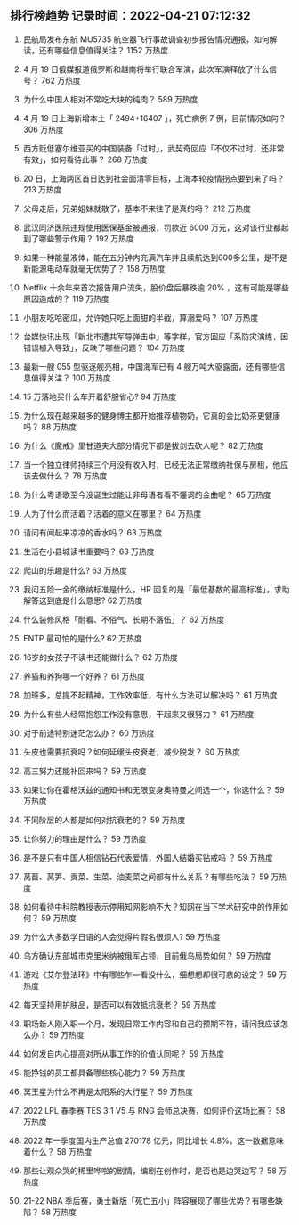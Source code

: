 
## 排行榜趋势 记录时间：2022-04-21 07:12:32
  
  1. 民航局发布东航 MU5735 航空器飞行事故调查初步报告情况通报，如何解读，还有哪些信息值得关注？ 1152 万热度
    
  2. 4 月 19 日俄媒报道俄罗斯和越南将举行联合军演，此次军演释放了什么信号？ 762 万热度
    
  3. 为什么中国人相对不常吃大块的纯肉？ 589 万热度
    
  4. 4 月 19 日上海新增本土「 2494+16407 」，死亡病例 7 例，目前情况如何？ 306 万热度
    
  5. 西方贬低塞尔维亚买的中国装备「过时」，武契奇回应「不仅不过时，还非常有效」，如何看待此事？ 268 万热度
    
  6. 20 日，上海两区首日达到社会面清零目标，上海本轮疫情拐点要到来了吗？ 213 万热度
    
  7. 父母走后，兄弟姐妹就散了，基本不来往了是真的吗？ 212 万热度
    
  8. 武汉同济医院违规使用医保基金被通报，罚款近 6000 万元，这对该行业都起到了哪些警示作用？ 192 万热度
    
  9. 如果一种能量液体，能在五分钟内充满汽车并且续航达到600多公里，是不是新能源电动车就毫无优势了？ 158 万热度
    
  10. Netflix 十余年来首次报告用户流失，股价盘后暴跌逾 20% ，这有可能是哪些原因造成的？ 119 万热度
    
  11. 小朋友吃哈密瓜，允许她只吃上面甜的半截，算溺爱吗？ 107 万热度
    
  12. 台媒快讯出现「新北市遭共军导弹击中」等字样，官方回应「系防灾演练，因错误植入导致」，反映了哪些问题？ 104 万热度
    
  13. 最新一艘 055 型驱逐舰亮相，中国海军已有 4 艘万吨大驱露面，还有哪些信息值得关注？ 100 万热度
    
  14. 15 万落地买什么车开着舒服省心? 94 万热度
    
  15. 为什么现在越来越多的健身博主都开始推荐植物奶，它真的会比奶茶更健康吗？ 88 万热度
    
  16. 为什么《魔戒》里甘道夫大部分情况下都是拔剑去砍人呢？ 82 万热度
    
  17. 当一个独立律师持续三个月没有收入时，已经无法正常缴纳社保与房租，他应该去做什么？ 78 万热度
    
  18. 为什么粤语歌至今没诞生过能让非母语者看不懂词的金曲呢？ 65 万热度
    
  19. 人为了什么而活着？活着的意义在哪里？ 64 万热度
    
  20. 请问有闻起来凉凉的香水吗？ 63 万热度
    
  21. 生活在小县城读书重要吗？ 63 万热度
    
  22. 爬山的乐趣是什么? 63 万热度
    
  23. 我问五险一金的缴纳标准是什么，HR 回复的是「最低基数的最高标准」，求助解答这到底是什么意思? 62 万热度
    
  24. 什么装修风格「耐看、不俗气、长期不落伍」？ 62 万热度
    
  25. ENTP 最可怕的是什么? 62 万热度
    
  26. 16岁的女孩子不读书还能做什么？ 62 万热度
    
  27. 养猫和养狗哪一个好养？ 61 万热度
    
  28. 加班多，总提不起精神，工作效率低，有什么方法可以解决吗？ 61 万热度
    
  29. 为什么有些人经常抱怨工作没有意思，干起来又很努力？ 61 万热度
    
  30. 对于前途特别迷茫怎么办？ 60 万热度
    
  31. 头皮也需要抗衰吗？如何延缓头皮衰老，减少脱发？ 60 万热度
    
  32. 高三努力还能补回来吗？ 59 万热度
    
  33. 如果让你在霍格沃兹的通知书和无限变身奥特曼之间选一个，你选什么？ 59 万热度
    
  34. 不同阶层的人都是如何对抗衰老的？ 59 万热度
    
  35. 让你努力的理由是什么？ 59 万热度
    
  36. 是不是只有中国人相信钻石代表爱情，外国人结婚买钻戒吗 ？ 59 万热度
    
  37. 莴苣、莴笋、贡菜、生菜、油麦菜之间都有什么关系？有哪些吃法？ 59 万热度
    
  38. 如何看待中科院教授表示停用知网影响不大？知网在当下学术研究中的作用如何？ 59 万热度
    
  39. 为什么大多数学日语的人会觉得片假名很烦人? 59 万热度
    
  40. 乌方确认东部城市克里米纳被俄军占领，目前俄乌局势如何？ 59 万热度
    
  41. 游戏《艾尔登法环》中有哪些乍一看没什么，细想想却很可悲的设定？ 59 万热度
    
  42. 每天坚持用护肤品，是否可以有效抵抗衰老？ 59 万热度
    
  43. 职场新人刚入职一个月，发现日常工作内容和自己的预期不符，请问我应该怎么办？ 59 万热度
    
  44. 如何发自内心提高对所从事工作的价值认同呢？ 59 万热度
    
  45. 能挣钱的员工都具备哪些核心能力？ 59 万热度
    
  46. 冥王星为什么不再是太阳系的大行星？ 59 万热度
    
  47. 2022 LPL 春季赛 TES 3:1 V5 与 RNG 会师总决赛，如何评价这场比赛？ 58 万热度
    
  48. 2022 年一季度国内生产总值 270178 亿元，同比增长 4.8%，这一数据意味着什么？ 58 万热度
    
  49. 那些让观众哭的稀里哗啦的剧情，编剧在创作时，是否也是边哭边写？ 58 万热度
    
  50. 21-22 NBA 季后赛，勇士新版「死亡五小」阵容展现了哪些优势？有哪些缺陷？ 58 万热度
    